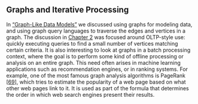 ## Graphs and Iterative Processing 
In [“Graph-Like Data Models”](ch02.html#sec_datamodels_graph) we discussed using graphs for modeling data, and using graph query
languages to traverse the edges and vertices in a graph. The discussion in [Chapter 2](ch02.html#ch_datamodels) was
focused around OLTP-style use: quickly executing queries to find a small number of vertices matching
certain criteria. 
It is also interesting to look at graphs in a batch processing context, where the goal is to perform
some kind of offline processing or analysis on an entire graph. This need often arises in machine
learning applications such as recommendation engines, or in ranking systems. For example, one of the
most famous graph analysis algorithms is PageRank
[[69](ch10.html#Page1999wg)],
which tries to estimate the popularity of a web page based on what other web pages link to it. It is
used as part of the formula that determines the order in which web search engines present their
results.
